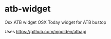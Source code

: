 # atb-widget
Osx ATB widget
OSX Today widget for ATB bustop

Uses https://github.com/mpolden/atbapi
